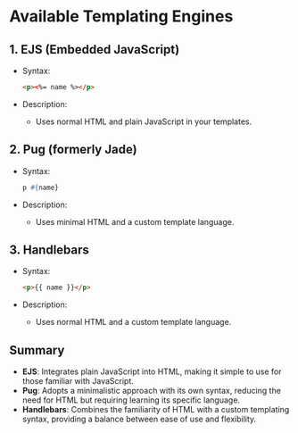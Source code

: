 # Available Templating Engines

## 1. EJS (Embedded JavaScript)

- Syntax:

  ```html
  <p><%= name %></p>
  ```

- Description:
  - Uses normal HTML and plain JavaScript in your templates.

## 2. Pug (formerly Jade)

- Syntax:

  ```p
  p #{name}
  ```

- Description:
  - Uses minimal HTML and a custom template language.
  
## 3. Handlebars

- Syntax:

  ```html
  <p>{{ name }}</p>
  ```

- Description:
  - Uses normal HTML and a custom template language.

## Summary

- **EJS**: Integrates plain JavaScript into HTML, making it simple to use for those familiar with JavaScript.
- **Pug**: Adopts a minimalistic approach with its own syntax, reducing the need for HTML but requiring learning its specific language.
- **Handlebars**: Combines the familiarity of HTML with a custom templating syntax, providing a balance between ease of use and flexibility.
